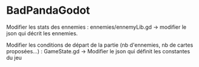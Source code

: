 # BadPandaGodot

Modifier les stats des ennemies :
  ennemies/ennemyLib.gd -> modifier le json qui décrit les ennemies.

Modifier les conditions de départ de la partie (nb d'ennemies, nb de cartes proposées...) :
  GameState.gd -> Modifier le json qui définit les constantes du jeu
